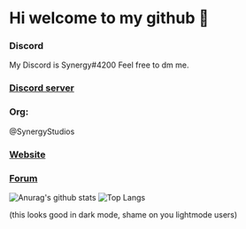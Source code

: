 # Hi welcome to my github :wave:
### Discord
My Discord is Synergy#4200 Feel free to dm me.
### [Discord server](https://discord.gg/dCcBFwQStT)
### Org: 
@SynergyStudios
### [Website](https://synergydev.xyz)
### [Forum](https://forum.synergydev.xyz)

![Anurag's github stats](https://readmestats.tk/api?username=SynergyBest&count_private=true&show_icons=true&title_color=fff&icon_color=f9f9f9&text_color=9f9f9f&bg_color=151515)
![Top Langs](https://readmestats.tk/api/top-langs/?username=SynergyBest&langs_count=3&count_private=true&title_color=fff&icon_color=f9f9f9&text_color=9f9f9f&bg_color=151515)

(this looks good in dark mode, shame on you lightmode users)
